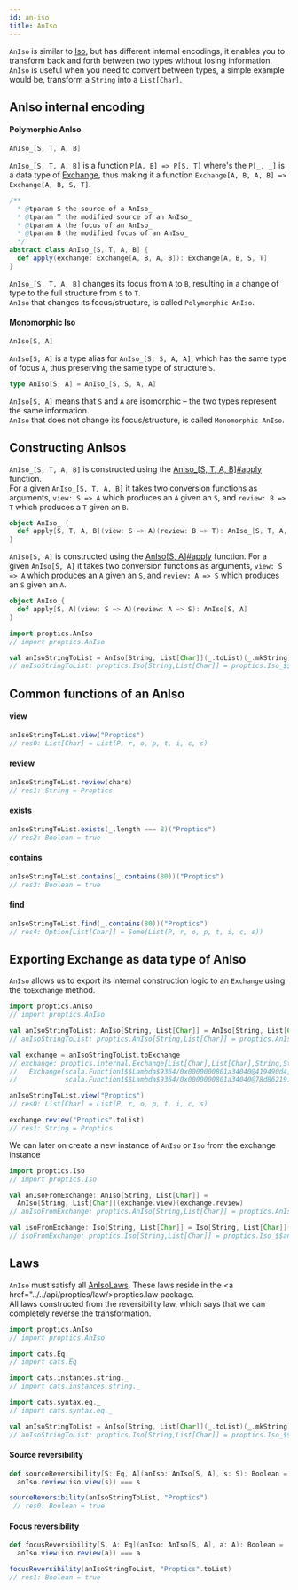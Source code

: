 ```yaml
---
id: an-iso
title: AnIso
---
```


`AnIso` is similar to [Iso](../optics/iso.md), but has different internal encodings, it enables 
you to transform back and forth between two types without losing information.</br>
`AnIso` is useful when you need to convert between types, a simple example would be, transform a `String` into a `List[Char]`.

## AnIso internal encoding

#### Polymorphic AnIso

```scala
AnIso_[S, T, A, B]
```

`AnIso_[S, T, A, B]` is a function `P[A, B] => P[S, T]` where's the `P[_, _]` is a data type of [Exchange](../data-types/exchange.md), thus making 
it a function `Exchange[A, B, A, B] => Exchange[A, B, S, T]`.

```scala
/**
  * @tparam S the source of a AnIso_
  * @tparam T the modified source of an AnIso_
  * @tparam A the focus of an AnIso_
  * @tparam B the modified focus of an AnIso_
  */
abstract class AnIso_[S, T, A, B] {
  def apply(exchange: Exchange[A, B, A, B]): Exchange[A, B, S, T]
}
```

`AnIso_[S, T, A, B]` changes its focus from `A` to `B`, resulting in a change of type to the full structure from
`S` to `T`.</br>
`AnIso` that changes its focus/structure, is called `Polymorphic AnIso`.

#### Monomorphic Iso

```scala
AnIso[S, A]
```

`AnIso[S, A]` is a type alias for `AnIso_[S, S, A, A]`,  which has the same type of focus `A`, thus preserving the same type of structure `S`.

```scala
type AnIso[S, A] = AnIso_[S, S, A, A]
``` 

`AnIso[S, A]` means that `S` and `A` are isomorphic – the two types represent the same information.</br>
`AnIso` that does not change its focus/structure, is called `Monomorphic AnIso`.

## Constructing AnIsos

`AnIso_[S, T, A, B]` is constructed using the <a href="../../api/proptics/AnIso_$">AnIso_[S, T, A, B]#apply</a> function.</br>
For a given `AnIso_[S, T, A, B]` it takes two conversion functions as arguments, `view: S => A` which produces an `A` given an `S`, 
and `review: B => T` which produces a `T` given an `B`.

```scala
object AnIso_ {
  def apply[S, T, A, B](view: S => A)(review: B => T): AnIso_[S, T, A, B]
}
```

`AnIso[S, A]` is constructed using the <a href="../../api/proptics/AnIso$">AnIso[S, A]#apply</a> function. For a given `AnIso[S, A]` it takes two conversion functions as arguments,
`view: S => A` which produces an `A` given an `S`, and `review: A => S` which produces an `S` given an `A`.

```scala
object AnIso {
  def apply[S, A](view: S => A)(review: A => S): AnIso[S, A]
}
```

```scala
import proptics.AnIso
// import proptics.AnIso

val anIsoStringToList = AnIso[String, List[Char]](_.toList)(_.mkString)
// anIsoStringToList: proptics.Iso[String,List[Char]] = proptics.Iso_$$anon$16@4b898027  
```

## Common functions of an AnIso

#### view
```scala
anIsoStringToList.view("Proptics") 
// res0: List[Char] = List(P, r, o, p, t, i, c, s)
```

#### review
```scala
anIsoStringToList.review(chars)
// res1: String = Proptics
```

#### exists
```scala
anIsoStringToList.exists(_.length === 8)("Proptics")
// res2: Boolean = true
```

#### contains
```scala
anIsoStringToList.contains(_.contains(80))("Proptics")
// res3: Boolean = true
```

#### find
```scala
anIsoStringToList.find(_.contains(80))("Proptics")
// res4: Option[List[Char]] = Some(List(P, r, o, p, t, i, c, s))
```

## Exporting Exchange as data type of AnIso

`AnIso` allows us to export its internal construction logic to an `Exchange` using the `toExchange` method.

```scala
import proptics.AnIso
// import proptics.AnIso

val anIsoStringToList: AnIso[String, List[Char]] = AnIso[String, List[Char]](_.toList)(_.mkString)
// anIsoStringToList: proptics.AnIso[String,List[Char]] = proptics.AnIso_$$anon$17@74561208

val exchange = anIsoStringToList.toExchange
// exchange: proptics.internal.Exchange[List[Char],List[Char],String,String] = 
//   Exchange(scala.Function1$$Lambda$9364/0x0000000801a34040@419490d4,
//            scala.Function1$$Lambda$9364/0x0000000801a34040@78d86219)

anIsoStringToList.view("Proptics")
// res0: List[Char] = List(P, r, o, p, t, i, c, s)

exchange.review("Proptics".toList)
// res1: String = Proptics
```

We can later on create a new instance of `AnIso` or `Iso` from the exchange instance

```scala
import proptics.Iso
// import proptics.Iso

val anIsoFromExchange: AnIso[String, List[Char]] = 
  AnIso[String, List[Char]](exchange.view)(exchange.review)
// anIsoFromExchange: proptics.AnIso[String,List[Char]] = proptics.AnIso_$$anon$17@bf55e9c

val isoFromExchange: Iso[String, List[Char]] = Iso[String, List[Char]](exchange.view)(exchange.review)
// isoFromExchange: proptics.Iso[String,List[Char]] = proptics.Iso_$$anon$16@4c6f5ff7
``` 

## Laws

`AnIso` must satisfy all <a href="../../api/proptics/law/AnIsoLaws">AnIsoLaws</a>. These laws reside in the <a href="../../api/proptics/law/>proptics.law</a> package.<br/>
All laws constructed from the reversibility law, which says that we can completely reverse the transformation.

```scala
import proptics.AnIso
// import proptics.AnIso

import cats.Eq
// import cats.Eq

import cats.instances.string._
// import cats.instances.string._ 

import cats.syntax.eq._
// import cats.syntax.eq._

val anIsoStringToList = AnIso[String, List[Char]](_.toList)(_.mkString)
// anIsoStringToList: proptics.Iso[String,List[Char]] = proptics.Iso_$$anon$16@4b898027  
```

#### Source reversibility

```scala
def sourceReversibility[S: Eq, A](anIso: AnIso[S, A], s: S): Boolean = 
  anIso.review(iso.view(s)) === s

sourceReversibility(anIsoStringToList, "Proptics")
 // res0: Boolean = true
```

#### Focus reversibility

```scala
def focusReversibility[S, A: Eq](anIso: AnIso[S, A], a: A): Boolean = 
  anIso.view(iso.review(a)) === a

focusReversibility(anIsoStringToList, "Proptics".toList)
// res1: Boolean = true
```
